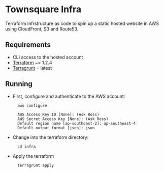 # Townsquare Infra
Terraform infrstructure as code to spin up a static hosted website in AWS using
CloudFront, S3 and Route53.

## Requirements

* CLI access to the hosted account
* [Terraform](https://learn.hashicorp.com/tutorials/terraform/install-cli) ~= 1.2.4
* [Terragrunt](https://terragrunt.gruntwork.io/docs/getting-started/install/) = latest

## Running
* First, configure and authenticate to the AWS account:

        aws configure

        AWS Access Key ID [None]: (Ask Ross)
        AWS Secret Access Key [None]: (Ask Ross)
        Default region name [ap-southeast-2]: ap-southeast-4
        Default output format [json]: json
* Change into the terraform directory:

        cd infra

* Apply the terraform

        terragrunt apply